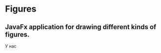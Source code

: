 # Figures
JavaFx application for drawing different kinds of figures.
-----------------------------------------------------------
У нас
